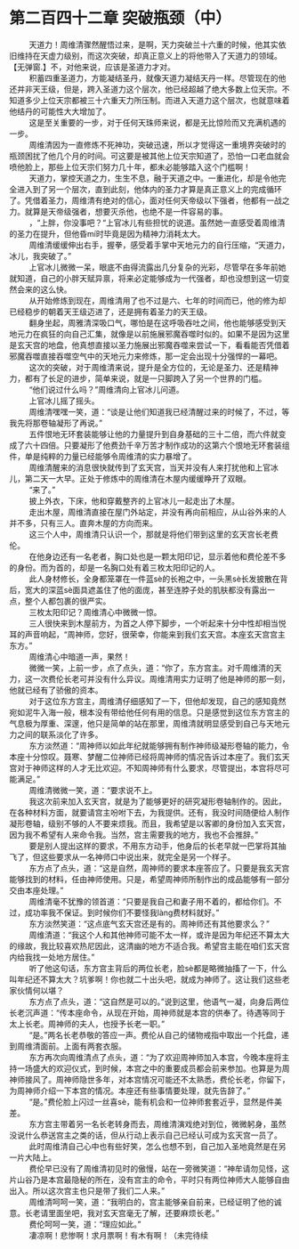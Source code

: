<h1>第二百四十二章 突破瓶颈（中）</h1>
<div id="content">&nbsp&nbsp&nbsp&nbsp&nbsp&nbsp&nbsp&nbsp
 天道力！周维清骤然醒悟过来，是啊，天力突破兰十六重的时候，他其实依旧维持在天虚力级别，而这次突破，却真正意义上的将他带入了天道力的领域。【无弹窗.】不，对他来说，应该是圣道力才对。
 <br/>&nbsp&nbsp&nbsp&nbsp&nbsp&nbsp&nbsp&nbsp
 积蓄四重圣道力，方能凝结圣丹，就像天道力凝结天丹一样。尽管现在的他还并非天王级，但是，跨入圣道力这个层次，他已经超越了绝大多数上位天宗。不知道多少上位天宗都被三十六重天力所压制。而进入天道力这个层次，也就意味着他结丹的可能性大大增加了。
 <br/>&nbsp&nbsp&nbsp&nbsp&nbsp&nbsp&nbsp&nbsp
 这是至关重要的一步，对于任何天珠师来说，都是无比惊险而又充满机遇的一步。
 <br/>&nbsp&nbsp&nbsp&nbsp&nbsp&nbsp&nbsp&nbsp
 周维清因为一直修炼不死神功，突破迅速，所以才觉得这一重境界突破时的瓶颈困扰了他几个月的时间。可这要是被其他上位天宗知道了，恐怕一口老血就会喷他脸上，那些上位天宗们努力几十年，都未必能够踏入这个门槛啊！
 <br/>&nbsp&nbsp&nbsp&nbsp&nbsp&nbsp&nbsp&nbsp
 天道力，掌控天道之力，生生不息，融于天道之中。一重进化，却是令他完全进入到了另一个层次，直到此刻，他体内的圣力才算是真正意义上的完成循环了。凭借着圣力，周维清有绝对的信心，面对任何天帝级以下强者，他都有一战之力。就算是天帝级强者，想要灭杀他，也绝不是一件容易的事。
 <br/>&nbsp&nbsp&nbsp&nbsp&nbsp&nbsp&nbsp&nbsp
 ，“上胖，你没事吧？“上官冰儿有些担忧的说道。虽然她一直感受着周维清的圣力在提升，但他昏mí时毕竟是因为精神力消耗太大。
 <br/>&nbsp&nbsp&nbsp&nbsp&nbsp&nbsp&nbsp&nbsp
 周维清缓缓伸出右手，握拳，感受着手掌中天地元力的自行压缩，“天道力，冰儿，我突破了。”
 <br/>&nbsp&nbsp&nbsp&nbsp&nbsp&nbsp&nbsp&nbsp
 上官冰儿微微一呆，眼底不由得流露出几分复杂的光彩，尽管早在多年前她就知道，自己的小胖天赋异禀，将来必定能够成为一代强者，却也没想到这一切变然会来的这么快。
 <br/>&nbsp&nbsp&nbsp&nbsp&nbsp&nbsp&nbsp&nbsp
 从开始修炼到现在，周维清用了也不过是六、七年的时间而已，他的修为却已经稳步的朝着天王级迈进了，还是拥有着圣力的天王级。
 <br/>&nbsp&nbsp&nbsp&nbsp&nbsp&nbsp&nbsp&nbsp
 翻身坐起，周雅清深吸口气，哪怕是在这呼吸吞吐之间，他也能够感受到天地元力在疯狂的向自己汇集，就像是以前施展邪魔吞噬时似的。如果不是因为这里是玄天宫的地盘，他真想直接以圣力施展出邪魔吞噬来尝试一下，看看能否凭借着邪魔吞噬直接吞噬空气中的天地元力来修炼，那一定会出现十分强悍的一幕吧。
 <br/>&nbsp&nbsp&nbsp&nbsp&nbsp&nbsp&nbsp&nbsp
 这次的突破，对于周维清来说，提升是全方位的，无论是圣力、还是精神力，都有了长足的进步，简单来说，就是一只脚跨入了另一个世界的门槛。
 <br/>&nbsp&nbsp&nbsp&nbsp&nbsp&nbsp&nbsp&nbsp
 “他们说过什么吗？”周维清向上官冰儿问道。
 <br/>&nbsp&nbsp&nbsp&nbsp&nbsp&nbsp&nbsp&nbsp
 上官冰儿摇了摇头。
 <br/>&nbsp&nbsp&nbsp&nbsp&nbsp&nbsp&nbsp&nbsp
 周维清嘿嘿一笑，道：“谈是让他们知道我已经清醒过来的时候了，不过，等我先将那卷轴凝形了再说。”
 <br/>&nbsp&nbsp&nbsp&nbsp&nbsp&nbsp&nbsp&nbsp
 五件恨地无环套装能够让他的力量提升到自身基础的三十二倍，而六件就变成了六十四倍。只要凝形了他费劲千辛万苦才制作成功的这第六个恨地无环套装组件，单是纯粹的力量已经能够令周维清的实力暴增了。
 <br/>&nbsp&nbsp&nbsp&nbsp&nbsp&nbsp&nbsp&nbsp
 周维清醒来的消息很快就传到了玄天宫，当天并没有人来打扰他和上官冰儿，第二天一大早。正处于修炼中的周维清在木屋内缓缓睁开了双眼。
 <br/>&nbsp&nbsp&nbsp&nbsp&nbsp&nbsp&nbsp&nbsp
 “来了。”
 <br/>&nbsp&nbsp&nbsp&nbsp&nbsp&nbsp&nbsp&nbsp
 披上外衣，下床，他和穿戴整齐的上官冰儿一起走出了木屋。
 <br/>&nbsp&nbsp&nbsp&nbsp&nbsp&nbsp&nbsp&nbsp
 走出木屋，周维清直接在屋门外站定，并没有再向前相应，从山谷外来的人并不多，只有三人。直奔木屋的方向而来。
 <br/>&nbsp&nbsp&nbsp&nbsp&nbsp&nbsp&nbsp&nbsp
 这三个人中，周维清只认识一个，那就是将他们带到这里的玄天宫长老费伦。
 <br/>&nbsp&nbsp&nbsp&nbsp&nbsp&nbsp&nbsp&nbsp
 在他身边还有一名老者，胸口处也是一颗太阳印记，显示着他和费伦差不多的身份。而为首的，却是一名胸口处有着三枚太阳印记的人。
 <br/>&nbsp&nbsp&nbsp&nbsp&nbsp&nbsp&nbsp&nbsp
 此人身材修长，全身都笼罩在一件蓝sè的长袍之中，一头黑sè长发披散在背后，宽大的深蓝sè面具遮盖住了他的面庞，甚至连脖子处的肌肤都没有露出一点，整个人都包裹的很严实。
 <br/>&nbsp&nbsp&nbsp&nbsp&nbsp&nbsp&nbsp&nbsp
 三枚太阳印记？周维清心中微微一惊。
 <br/>&nbsp&nbsp&nbsp&nbsp&nbsp&nbsp&nbsp&nbsp
 三人很快来到木屋前方，为首之人停下脚步，一个听起来十分中性却相当悦耳的声音响起，“周神师，您好，很荣幸，你能来到我们玄天宫。本座玄天宫宫主东方。”
 <br/>&nbsp&nbsp&nbsp&nbsp&nbsp&nbsp&nbsp&nbsp
 周维清心中暗道一声，果然！
 <br/>&nbsp&nbsp&nbsp&nbsp&nbsp&nbsp&nbsp&nbsp
 微微一笑，上前一步，点了点头，道：“你了，东方宫主。对千周维清的天力，这一次费伦长老可并没有什么异议。周维清用实力证明了他是神师的那一刻，他就已经有了骄傲的资本。
 <br/>&nbsp&nbsp&nbsp&nbsp&nbsp&nbsp&nbsp&nbsp
 对于这位东方宫主，周维清仔细感知了一下，但他却发现，自己的感知竟然宛如泥牛入海一般，根本没有带给他任何有用的信息。只是感觉到这位东方宫主的气息极为厚重、深邃，他只是简单的站在那里，周维清就明显感受到自己与天地元力之间的联系淡化了许多。
 <br/>&nbsp&nbsp&nbsp&nbsp&nbsp&nbsp&nbsp&nbsp
 东方淡然道：“周神师以如此年纪就能够拥有制作神师级凝形卷轴的能力，令本座十分惊叹。聂寒、梦醒二位神师已经将周神师的情况告诉过本座了。我们玄天宫对于神师这样的人才无比欢迎。不知周神师有什么要求，尽管提出，本宫将尽可能满足。”
 <br/>&nbsp&nbsp&nbsp&nbsp&nbsp&nbsp&nbsp&nbsp
 周维清微微一笑，道：“要求说不上。
 <br/>&nbsp&nbsp&nbsp&nbsp&nbsp&nbsp&nbsp&nbsp
 我这次前来加入玄天宫，就是为了能够更好的研究凝形卷轴制作的。因此，在各种材料方面，就要请宫主吩咐下去，为我提供。还有，我没时间随便给人制作凝形卷轴，级别不够的人不要来烦我。而且，我希望是以客卿的身份加入玄天宫，因为我不希望有人来命令我。当然，宫主需要我的地方，我也不会推辞。”
 <br/>&nbsp&nbsp&nbsp&nbsp&nbsp&nbsp&nbsp&nbsp
 要是别人提出这样的要求，不用东方动手，他身后的长老早就一巴掌将其抽飞了，但这些要求从一名神师口中说出来，就完全是另一个样子。
 <br/>&nbsp&nbsp&nbsp&nbsp&nbsp&nbsp&nbsp&nbsp
 东方点了点头，道：“这是自然，周神师的要求本座答应了。只要是我玄天宫能够找到的材料，任由神师使用。只是，希望周神师所制作出的成品能够有一部分交由本座处理。”
 <br/>&nbsp&nbsp&nbsp&nbsp&nbsp&nbsp&nbsp&nbsp
 周维清毫不犹豫的领首道：“只要是我自己和妻子用不着的，都给你们。不过，成功率我不保证。到时候你们不要怪我làng费材料就好。”
 <br/>&nbsp&nbsp&nbsp&nbsp&nbsp&nbsp&nbsp&nbsp
 东方淡然笑道：“这点底气玄天宫还是有的。周神师还有其他要求么？”
 <br/>&nbsp&nbsp&nbsp&nbsp&nbsp&nbsp&nbsp&nbsp
 周维清道：“我这个人和其他神师可能不太一样，或许是因为年纪还不算太大的缘故，我比较喜欢热尼因此，这清幽的地方不适合我。希望宫主能在咱们玄天宫内给我找一处地方居住。”
 <br/>&nbsp&nbsp&nbsp&nbsp&nbsp&nbsp&nbsp&nbsp
 听了他这句话，东方宫主背后的两位长老，脸sè都是略微抽搐了一下，什么叫年纪还不算太大？坑爹啊！你也就二十出头吧，就成为神师了。这让我们这些老家伙情何以堪？
 <br/>&nbsp&nbsp&nbsp&nbsp&nbsp&nbsp&nbsp&nbsp
 东方点了点头，道：“这自然是可以的。”说到这里，他语气一凝，向身后两位长老沉声道：“传本座命令，从现在开始，周神师就是本宫的供奉了。待遇等同于太上长老。周神师的夫人，也授予长老一职。”
 <br/>&nbsp&nbsp&nbsp&nbsp&nbsp&nbsp&nbsp&nbsp
 “是。”两名长老恭敬的答应一声。费伦从自己的储物戒指中取出一个托盘，递到周维清面前。上面有两套衣服。
 <br/>&nbsp&nbsp&nbsp&nbsp&nbsp&nbsp&nbsp&nbsp
 东方再次向周维清点了点头，道：“为了欢迎周神师加入本宫，今晚本座将主持一场盛大的欢迎仪式，到时候，本宫之中的重要成员都会前来参加。也算是为周神师接风了。周神师隐世多年，对本宫情况可能还不太熟悉，费伦长老，你留下，为周神师介绍一下本宫的情况。本座还有些事情要处理，就先告辞了。”
 <br/>&nbsp&nbsp&nbsp&nbsp&nbsp&nbsp&nbsp&nbsp
 “是。”费伦脸上闪过一丝喜sè，能有机会和一位神师套套近乎，显然是件美差。
 <br/>&nbsp&nbsp&nbsp&nbsp&nbsp&nbsp&nbsp&nbsp
 东方宫主带着另一名长老转身而去，周维清演戏绝对到位，微微躬身，虽然没说什么恭送宫主之类的话，但从行动上表示自己已经认可成为玄天宫一员了。
 <br/>&nbsp&nbsp&nbsp&nbsp&nbsp&nbsp&nbsp&nbsp
 此时周维清自己心中也有些好笑，怎么也想不到，自己加入圣地竟然是在另一片大陆上。
 <br/>&nbsp&nbsp&nbsp&nbsp&nbsp&nbsp&nbsp&nbsp
 费伦早已没有了周维清初见时的傲慢，站在一旁微笑道：“神牟请勿见怪，这片山谷乃是本宫最隐秘的所在，没有宫主的命令，平时只有两位神师大人能够自由出入。所以这次宫主也只是带了我们二人来。”
 <br/>&nbsp&nbsp&nbsp&nbsp&nbsp&nbsp&nbsp&nbsp
 周维清呵呵一笑，道：“我明白的，宫主能够亲自前来，已经证明了他的诚意。长老请里面坐吧，我对玄天宫毫无了解，还要麻烦长老。”
 <br/>&nbsp&nbsp&nbsp&nbsp&nbsp&nbsp&nbsp&nbsp
 费伦呵呵一笑，道：“理应如此。”
 <br/>&nbsp&nbsp&nbsp&nbsp&nbsp&nbsp&nbsp&nbsp
 凄凉啊！悲惨啊！求月票啊！有木有啊！（未完待续
 <br/>&nbsp&nbsp&nbsp&nbsp&nbsp&nbsp&nbsp&nbsp
 <br/>&nbsp&nbsp&nbsp&nbsp&nbsp&nbsp&nbsp&nbsp
</div>
